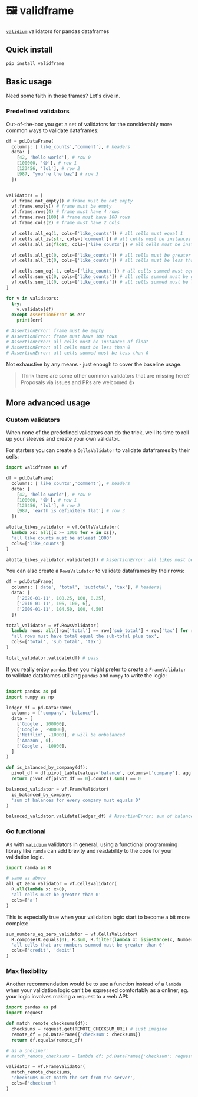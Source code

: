 # 🖼 validframe
[`validium`](https://github.com/json2d/validium) validators for pandas dataframes

## Quick install
```bash
pip install validframe
```

## Basic usage

Need some faith in those frames? Let's dive in.

### Predefined validators

Out-of-the-box you get a set of validators for the considerably more common ways to validate dataframes:

```py
df = pd.DataFrame(
  columns: ['like_counts','comment'], # headers
  data: [
    [42, 'hello world'], # row 0
    [100000, '😆'], # row 1
    [123456, 'lol'], # row 2
    [987, "you're the baz"] # row 3
  ])


validators = [
  vf.frame.not_empty() # frame must be not empty
  vf.frame.empty() # frame must be empty
  vf.frame.rows(4) # frame must have 4 rows
  vf.frame.rows(100) # frame must have 100 rows
  vf.frame.cols(2) # frame must have 2 cols

  vf.cells.all_eq(1, cols=['like_counts']) # all cells must equal 1
  vf.cells.all_is(str, cols=['comment']) # all cells must be instances of str
  vf.cells.all_is(float, cols=['like_counts']) # all cells must be instances of float

  vf.cells.all_gt(0, cols=['like_counts']) # all cells must be greater than 0
  vf.cells.all_lt(0, cols=['like_counts']) # all cells must be less than 0

  vf.cells.sum_eq(-1, cols=['like_counts']) # all cells summed must equal -1
  vf.cells.sum_gt(0, cols=['like_counts']) # all cells summed must be greater than 0
  vf.cells.sum_lt(0, cols=['like_counts']) # all cells summed must be less than 0
]

for v in validators:
  try:
    v.validate(df)
  except AssertionError as err
    print(err)

# AssertionError: frame must be empty
# AssertionError: frame must have 100 rows
# AssertionError: all cells must be instances of float
# AssertionError: all cells must be less than 0
# AssertionError: all cells summed must be less than 0

```

Not exhaustive by any means - just enough to cover the baseline usage.

> Think there are some other common validators that are missing here? Proposals via issues and PRs are welcomed 👍

## More advanced usage

### Custom validators

When none of the predefined validators can do the trick, well its time to roll up your sleeves and create your own validator.

For starters you can create a `CellsValidator` to validate dataframes by their cells:

```py
import validframe as vf

df = pd.DataFrame(
  columns: ['like_counts','comment'], # headers
  data: [
    [42, 'hello world'], # row 0
    [100000, '😆'], # row 1
    [123456, 'lol'], # row 2
    [987, 'earth is definitely flat'] # row 3
  ])

alotta_likes_validator = vf.CellsValidator(
  lambda xs: all([x >= 1000 for x in xs]),
  'all like counts must be atleast 1000'
  cols=['like_counts']
)

alotta_likes_validator.validate(df) # AssertionError: all likes must be atleast 1000

```

You can also create a `RowsValidator` to validate dataframes by their rows:

```py
df = pd.DataFrame(
  columns: ['date', 'total', 'subtotal', 'tax'], # headers\
  data: [
    ['2020-01-11', 108.25, 100, 8.25], 
    ['2010-01-11', 106, 100, 6], 
    ['2009-01-11', 104.50, 100, 4.50] 
  ])

total_validator = vf.RowsValidator(
  lambda rows: all([row['total'] == row['sub_total'] + row['tax'] for row in rows]),
  'all rows must have total equal the sub-total plus tax',
  cols=['total', 'sub_total', 'tax']
)

total_validator.validate(df) # pass
```

If you really enjoy `pandas` then you might prefer to create a `FrameValidator` to validate dataframes utilizing `pandas` and `numpy` to write the logic:

```py

import pandas as pd
import numpy as np

ledger_df = pd.DataFrame(
  columns = ['company', 'balance'],
  data = [
    ['Google', 100000], 
    ['Google', -90000], 
    ['Netflix', -10000], # will be unbalanced
    ['Amazon', 0], 
    ['Google', -10000], 
  ]
)

def is_balanced_by_company(df):
  pivot_df = df.pivot_table(values='balance', columns=['company'], aggfunc=np.sum)
  return pivot_df[pivot_df == 0].count().sum() == 0

balanced_validator = vf.FrameValidator(
  is_balanced_by_company,
  'sum of balances for every company must equals 0'
)

balanced_validator.validate(ledger_df) # AssertionError: sum of balances for every company must equals 0

```

### Go functional

As with [`validium`](https://github.com/json2d/validium) validators in general, using a functional programming library like `ramda` can add brevity and readability to the code for your validation logic.

```py
import ramda as R

# same as above
all_gt_zero_validator = vf.CellsValidator(
  R.all(lambda x: x>0),
  'all cells must be greater than 0'
  cols=['a']
)
```

This is especially true when your validation logic start to become a bit more complex:

```py
sum_numbers_eq_zero_validator = vf.CellsValidator(
  R.compose(R.equals(0), R.sum, R.filter(lambda x: isinstance(x, Number)),
  'all cells that are numbers summed must be greater than 0'
  cols=['credit', 'debit']
)
```

### Max flexibility

Another recommendation would be to use a function instead of a `lambda` when your validation logic can't be expressed comfortably as a onliner, eg. your logic involves making a request to a web API:

```py
import pandas as pd
import request

def match_remote_checksums(df):
  checksums = request.get(REMOTE_CHECKSUM_URL) # just imagine
  remote_df = pd.DataFrame({'checksum': checksums})
  return df.equals(remote_df)

# as a oneliner:
# match_remote_checksums = lambda df: pd.DataFrame({'checksum': request.get(REMOTE_CHECKSUM_URL)}).equals(df)

validator = vf.FrameValidator(
  match_remote_checksums, 
  'checksums must match the set from the server', 
  cols=['checksum']
)
```

